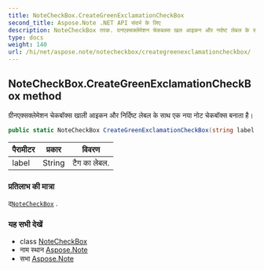 ```yaml
---
title: NoteCheckBox.CreateGreenExclamationCheckBox
second_title: Aspose.Note .NET API संदर्भ के लिए
description: NoteCheckBox तरक. ग्रनएक्सक्लेमेशन चेकबक्स खल आइकन और नर्दष्ट लेबल के सथ एक नय नट चेकबक्स बनत है
type: docs
weight: 140
url: /hi/net/aspose.note/notecheckbox/creategreenexclamationcheckbox/
---
```

## NoteCheckBox.CreateGreenExclamationCheckBox method

ग्रीनएक्सक्लेमेशन चेकबॉक्स खाली आइकन और निर्दिष्ट लेबल के साथ एक नया नोट चेकबॉक्स बनाता है।

```csharp
public static NoteCheckBox CreateGreenExclamationCheckBox(string label = "")
```

| पैरामीटर | प्रकार | विवरण |
| --- | --- | --- |
| label | String | टैग का लेबल. |

### प्रतिलाभ की मात्रा

द[`NoteCheckBox`](../) .

### यह सभी देखें

* class [NoteCheckBox](../)
* नाम स्थान [Aspose.Note](../../notecheckbox/)
* सभा [Aspose.Note](../../../)


